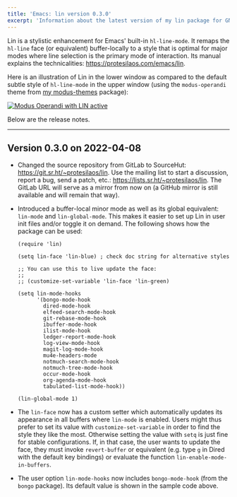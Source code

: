 ```yaml
---
title: 'Emacs: lin version 0.3.0'
excerpt: 'Information about the latest version of my lin package for GNU Emacs.'
---
```


Lin is a stylistic enhancement for Emacs' built-in `hl-line-mode`.  It
remaps the `hl-line` face (or equivalent) buffer-locally to a style that
is optimal for major modes where line selection is the primary mode of
interaction.  Its manual explains the technicalities:
<https://protesilaos.com/emacs/lin>.

Here is an illustration of Lin in the lower window as compared to the
default subtle style of `hl-line-mode` in the upper window (using the
`modus-operandi` theme from [my
modus-themes](https://protesilaos.com/emacs/modus-themes) package):

<a href="{{'/assets/images/attachments/2021-11-01-lin-modus-operandi-demo.png' | absolute_url }}"><img alt="Modus Operandi with LIN active" src="{{ '/assets/images/attachments/2021-11-01-lin-modus-operandi-demo.png' | absolute_url }}"/></a>

Below are the release notes.

* * *

## Version 0.3.0 on 2022-04-08

-   Changed the source repository from GitLab to SourceHut:
    <https://git.sr.ht/~protesilaos/lin>.  Use the mailing list to start a
    discussion, report a bug, send a patch, etc.:
    <https://lists.sr.ht/~protesilaos/lin>.  The GitLab URL will serve as
    a mirror from now on (a GitHub mirror is still available and will
    remain that way).

-   Introduced a buffer-local minor mode as well as its global equivalent:
    `lin-mode` and `lin-global-mode`.  This makes it easier to set up Lin
    in user init files and/or toggle it on demand.  The following shows
    how the package can be used:
    
        (require 'lin)
        
        (setq lin-face 'lin-blue) ; check doc string for alternative styles
        
        ;; You can use this to live update the face:
        ;;
        ;; (customize-set-variable 'lin-face 'lin-green)
        
        (setq lin-mode-hooks
              '(bongo-mode-hook
                dired-mode-hook
                elfeed-search-mode-hook
                git-rebase-mode-hook
                ibuffer-mode-hook
                ilist-mode-hook
                ledger-report-mode-hook
                log-view-mode-hook
                magit-log-mode-hook
                mu4e-headers-mode
                notmuch-search-mode-hook
                notmuch-tree-mode-hook
                occur-mode-hook
                org-agenda-mode-hook
                tabulated-list-mode-hook))
        
        (lin-global-mode 1)

-   The `lin-face` now has a custom setter which automatically updates its
    appearance in all buffers where `lin-mode` is enabled.  Users might
    thus prefer to set its value with `customize-set-variable` in order to
    find the style they like the most.  Otherwise setting the value with
    `setq` is just fine for stable configurations.  If, in that case, the
    user wants to update the face, they must invoke `revert-buffer` or
    equivalent (e.g. type `g` in Dired with the default key bindings) or
    evaluate the function `lin-enable-mode-in-buffers`.

-   The user option `lin-mode-hooks` now includes `bongo-mode-hook` (from
    the `bongo` package).  Its default value is shown in the sample code
    above.
